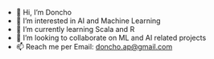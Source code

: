 - 👋 Hi, I’m Doncho 
- 👀 I’m interested in AI and Machine Learning
- 🌱 I’m currently learning Scala and R 
- 💞️ I’m looking to collaborate on ML and AI related projects
- 📫 Reach me per Email: doncho.ap@gmail.com 

